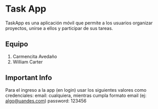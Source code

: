 # Task App

TaskApp es una aplicación móvil que permite a los usuarios organizar proyectos, unirse a ellos y participar de sus tareas.

## Equipo

1. Carmencita Avedaño
2. William Carter


## Important Info
Para el ingreso a la app (en login) usar los siguientes valores como credenciales:
email: cualquiera, mientras cumpla formato email (ej: algo@uandes.com)
password: 123456